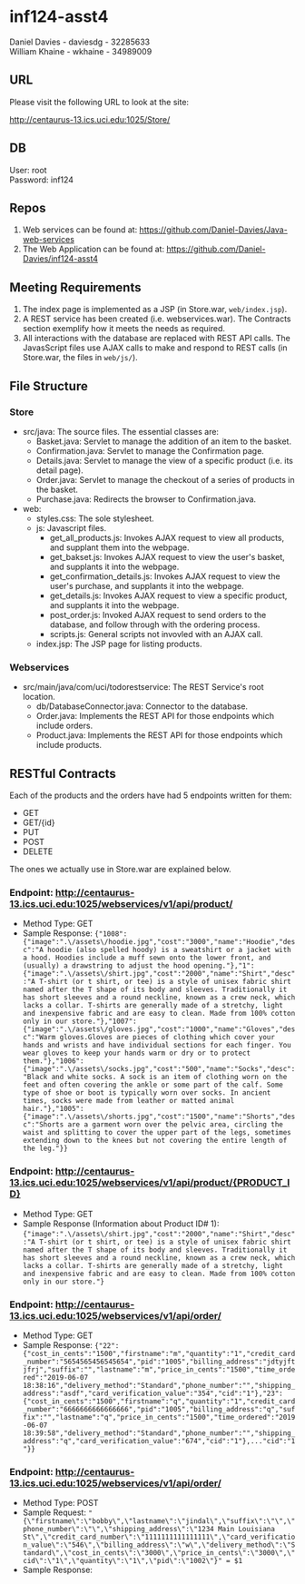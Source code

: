 # inf124-asst4
Daniel Davies - daviesdg - 32285633 <br/> William Khaine - wkhaine - 34989009

## URL
Please visit the following URL to look at the site:

http://centaurus-13.ics.uci.edu:1025/Store/

## DB
User: root<br>
Password: inf124

## Repos

1. Web services can be found at: https://github.com/Daniel-Davies/Java-web-services
2. The Web Application can be found at: https://github.com/Daniel-Davies/inf124-asst4

## Meeting Requirements
1. The index page is implemented as a JSP (in Store.war, `web/index.jsp`).
2. A REST service has been created (i.e. webservices.war). The Contracts section exemplify how it meets the needs as required.
3. All interactions with the database are replaced with REST API calls. The JavasScript files use AJAX calls to make and respond to REST calls (in Store.war, the files in `web/js/`).

## File Structure
### Store
+ src/java: The source files. The essential classes are:
    - Basket.java: Servlet to manage the addition of an item to the basket.
    - Confirmation.java: Servlet to manage the Confirmation page.
    - Details.java: Servlet to manage the view of a specific product (i.e. its detail page).
    - Order.java: Servlet to manage the checkout of a series of products in the basket.
    - Purchase.java: Redirects the browser to Confirmation.java.  
+ web: 
    - styles.css: The sole stylesheet.
    - js: Javascript files.
        - get_all_products.js: Invokes AJAX request to view all products, and supplant them into the webpage.
        - get_bakset.js: Invokes AJAX request to view the user's basket, and supplants it into the webpage.
        - get_confirmation_details.js: Invokes AJAX request to view the user's purchase, and supplants it into the webpage.
        - get_details.js: Invokes AJAX request to view a specific product, and supplants it into the webpage.
        - post_order.js: Invoked AJAX request to send orders to the database, and follow through with the ordering process.
        - scripts.js: General scripts not invovled with an AJAX call.
    - index.jsp: The JSP page for listing products.
        
### Webservices
+ src/main/java/com/uci/todorestservice: The REST Service's root location.
    - db/DatabaseConnector.java: Connector to the database.
    - Order.java: Implements the REST API for those endpoints which include orders.
    - Product.java: Implements the REST API for those endpoints which include products.

## RESTful Contracts

Each of the products and the orders have had 5 endpoints written for them:

- GET
- GET/{id}
- PUT
- POST
- DELETE

The ones we actually use in Store.war are explained below.

### Endpoint: http://centaurus-13.ics.uci.edu:1025/webservices/v1/api/product/<br>
+ Method Type: GET
+ Sample Response: ```{"1008":{"image":".\/assets\/hoodie.jpg","cost":"3000","name":"Hoodie","desc":"A hoodie (also spelled hoody) is a sweatshirt or a jacket with a hood. Hoodies include a muff sewn onto the lower front, and (usually) a drawstring to adjust the hood opening."},"1":{"image":".\/assets\/shirt.jpg","cost":"2000","name":"Shirt","desc":"A T-shirt (or t shirt, or tee) is a style of unisex fabric shirt named after the T shape of its body and sleeves. Traditionally it has short sleeves and a round neckline, known as a crew neck, which lacks a collar. T-shirts are generally made of a stretchy, light and inexpensive fabric and are easy to clean. Made from 100% cotton only in our store."},"1007":{"image":".\/assets\/gloves.jpg","cost":"1000","name":"Gloves","desc":"Warm gloves.Gloves are pieces of clothing which cover your hands and wrists and have individual sections for each finger. You wear gloves to keep your hands warm or dry or to protect them."},"1006":{"image":".\/assets\/socks.jpg","cost":"500","name":"Socks","desc":"Black and white socks. A sock is an item of clothing worn on the feet and often covering the ankle or some part of the calf. Some type of shoe or boot is typically worn over socks. In ancient times, socks were made from leather or matted animal hair."},"1005":{"image":".\/assets\/shorts.jpg","cost":"1500","name":"Shorts","desc":"Shorts are a garment worn over the pelvic area, circling the waist and splitting to cover the upper part of the legs, sometimes extending down to the knees but not covering the entire length of the leg."}}```

### Endpoint: http://centaurus-13.ics.uci.edu:1025/webservices/v1/api/product/{PRODUCT_ID} <br>
+ Method Type: GET
+ Sample Response (Information about Product ID# 1): ```{"image":".\/assets\/shirt.jpg","cost":"2000","name":"Shirt","desc":"A T-shirt (or t shirt, or tee) is a style of unisex fabric shirt named after the T shape of its body and sleeves. Traditionally it has short sleeves and a round neckline, known as a crew neck, which lacks a collar. T-shirts are generally made of a stretchy, light and inexpensive fabric and are easy to clean. Made from 100% cotton only in our store."}```

### Endpoint: http://centaurus-13.ics.uci.edu:1025/webservices/v1/api/order/<br> 
+ Method Type: GET
+ Sample Response: ```{"22":{"cost_in_cents":"1500","firstname":"m","quantity":"1","credit_card_number":"5654565456545654","pid":"1005","billing_address":"jdtyjftjfrj","suffix":"","lastname":"m","price_in_cents":"1500","time_ordered":"2019-06-07 18:38:16","delivery_method":"Standard","phone_number":"","shipping_address":"asdf","card_verification_value":"354","cid":"1"},"23":{"cost_in_cents":"1500","firstname":"q","quantity":"1","credit_card_number":"6666666666666666","pid":"1005","billing_address":"q","suffix":"","lastname":"q","price_in_cents":"1500","time_ordered":"2019-06-07 18:39:58","delivery_method":"Standard","phone_number":"","shipping_address":"q","card_verification_value":"674","cid":"1"},..."cid":"1"}}```

### Endpoint: http://centaurus-13.ics.uci.edu:1025/webservices/v1/api/order/<br> 
+ Method Type: POST
+ Sample Request: ```"{\"firstname\":\"bobby\",\"lastname\":\"jindal\",\"suffix\":\"\",\"phone_number\":\"\",\"shipping_address\":\"1234 Main Louisiana St\",\"credit_card_number\":\"1111111111111111\",\"card_verification_value\":\"546\",\"billing_address\":\"w\",\"delivery_method\":\"Standard\",\"cost_in_cents\":\"3000\",\"price_in_cents\":\"3000\",\"cid\":\"1\",\"quantity\":\"1\",\"pid\":\"1002\"}" = $1```
+ Sample Response:
